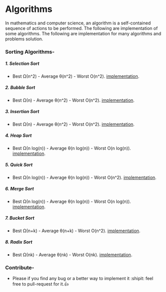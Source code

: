 # Algorithms
In mathematics and computer science, an algorithm is a self-contained sequence of actions to be performed. The following are implementation of some algorithms. The following are implementation for many algorithms and problems solution.

### Sorting Algorithms-

##### 1. Selection Sort
  - Best Ω(n^2) -	Average θ(n^2) -	Worst O(n^2). [implementation](https://github.com/mahmoud-turki/Algorithms/blob/master/app/src/main/java/com/turki/algorithms/sorting/SelectionSort.java). 
##### 2. Bubble Sort
  - Best Ω(n) -	Average θ(n^2) -	Worst O(n^2). [implementation](https://github.com/mahmoud-turki/Algorithms/blob/master/app/src/main/java/com/turki/algorithms/sorting/BubbleSort.java). 
##### 3. Insertion Sort
  - Best Ω(n) -	Average θ(n^2) -	Worst O(n^2). [implementation](https://github.com/mahmoud-turki/Algorithms/blob/master/app/src/main/java/com/turki/algorithms/sorting/InsertionSort.java). 
##### 4. Heap Sort
  - Best Ω(n log(n)) -	Average θ(n log(n)) -	Worst O(n log(n)). [implementation](https://github.com/mahmoud-turki/Algorithms/blob/master/app/src/main/java/com/turki/algorithms/sorting/HeapSort.java). 
##### 5. Quick Sort
  -	Best Ω(n log(n)) -	Average θ(n log(n)) -	Worst O(n^2). [implementation](https://github.com/mahmoud-turki/Algorithms/blob/master/app/src/main/java/com/turki/algorithms/sorting/QuickSort.java). 
##### 6. Merge Sort
  - Best Ω(n log(n)) -	Average θ(n log(n)) -	Worst O(n log(n)). [implementation](https://github.com/mahmoud-turki/Algorithms/blob/master/app/src/main/java/com/turki/algorithms/sorting/MergeSort.java). 
##### 7. Bucket Sort
  - Best Ω(n+k) -	Average θ(n+k) -	Worst O(n^2). [implementation](https://github.com/mahmoud-turki/Algorithms/blob/master/app/src/main/java/com/turki/algorithms/sorting/BucketSort.java). 
##### 8. Radix Sort
  - Best Ω(nk) - Average θ(nk) -	Worst O(nk). [implementation](https://github.com/mahmoud-turki/Algorithms/blob/master/app/src/main/java/com/turki/algorithms/sorting/RadixSort.java). 


### Contribute-
  - Please if you find any bug or a better way to implement it :shipit: feel free to pull-request for it.:+1:

